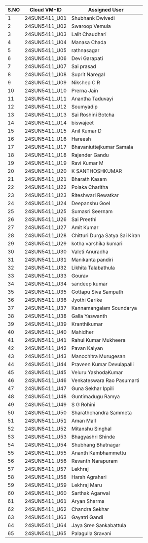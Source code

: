 | S.NO | Cloud VM-ID           | Assigned User                         |
|------|-----------------|---------------------------------------|
| 1    | 24SUN5411_U01   | Shubhank Dwivedi                      |
| 2    | 24SUN5411_U02   | Swaroop Vemula                        |
| 3    | 24SUN5411_U03   | Lalit Chaudhari                       |
| 4    | 24SUN5411_U04   | Manasa Chada                          |
| 5    | 24SUN5411_U05   | rathnasagar                           |
| 6    | 24SUN5411_U06   | Devi Garapati                         |
| 7    | 24SUN5411_U07   | Sai prasad                            |
| 8    | 24SUN5411_U08   | Suprit Naregal                        |
| 9    | 24SUN5411_U09   | Nikshep C R                           |
| 10   | 24SUN5411_U10   | Prerna Jain                           |
| 11   | 24SUN5411_U11   | Anantha Taduvayi                     |
| 12   | 24SUN5411_U12   | Soumyadip                             |
| 13   | 24SUN5411_U13   | Sai Roshini Botcha                   |
| 14   | 24SUN5411_U14   | biswajeet                             |
| 15   | 24SUN5411_U15   | Anil Kumar D                          |
| 16   | 24SUN5411_U16   | Hareesh                               |
| 17   | 24SUN5411_U17   | Bhavaniuttejkumar Samala             |
| 18   | 24SUN5411_U18   | Rajender Gandu                        |
| 19   | 24SUN5411_U19   | Ravi Kumar M                          |
| 20   | 24SUN5411_U20   | K SANTHOSHKUMAR                      |
| 21   | 24SUN5411_U21   | Bharath Kasam                         |
| 22   | 24SUN5411_U22   | Polaka Charitha                       |
| 23   | 24SUN5411_U23   | Riteshwari Rewatkar                   |
| 24   | 24SUN5411_U24   | Deepanshu Goel                        |
| 25   | 24SUN5411_U25   | Sumasri Seernam                       |
| 26   | 24SUN5411_U26   | Sai Preethi                           |
| 27   | 24SUN5411_U27   | Amit Kumar                            |
| 28   | 24SUN5411_U28   | Chitturi Durga Satya Sai Kiran       |
| 29   | 24SUN5411_U29   | kotha varshika kumari                 |
| 30   | 24SUN5411_U30   | Valeti Anuradha                       |
| 31   | 24SUN5411_U31   | Manikanta pandiri                    |
| 32   | 24SUN5411_U32   | Likhita Talabathula                   |
| 33   | 24SUN5411_U33   | Gourav                                |
| 34   | 24SUN5411_U34   | sandeep kumar                         |
| 35   | 24SUN5411_U35   | Gottapu Siva Sampath                 |
| 36   | 24SUN5411_U36   | Jyothi Garike                         |
| 37   | 24SUN5411_U37   | Kannamangalam Soundarya              |
| 38   | 24SUN5411_U38   | Galla Yaswanth                        |
| 39   | 24SUN5411_U39   | Kranthikumar                          |
| 40   | 24SUN5411_U40   | Mahidher                              |
| 41   | 24SUN5411_U41   | Rahul Kumar Mukheera                  |
| 42   | 24SUN5411_U42   | Pavan Kalyan                          |
| 43   | 24SUN5411_U43   | Manochitra Murugesan                 |
| 44   | 24SUN5411_U44   | Praveen Kumar Devulapalli            |
| 45   | 24SUN5411_U45   | Veluru YashodaKumar                  |
| 46   | 24SUN5411_U46   | Venkateswara Rao Pasumarti           |
| 47   | 24SUN5411_U47   | Guna Sekhar Ippili                   |
| 48   | 24SUN5411_U48   | Guntimadugu Ramya                    |
| 49   | 24SUN5411_U49   | S G Rohini                            |
| 50   | 24SUN5411_U50   | Sharathchandra Sammeta               |
| 51   | 24SUN5411_U51   | Aman Mall                             |
| 52   | 24SUN5411_U52   | Mitanshu Singhal                      |
| 53   | 24SUN5411_U53   | Bhagyashri Shinde                     |
| 54   | 24SUN5411_U54   | Shubhang Bhatnagar                    |
| 55   | 24SUN5411_U55   | Ananth Kambhammettu                  |
| 56   | 24SUN5411_U56   | Revanth Narapuram                     |
| 57   | 24SUN5411_U57   | Lekhraj                               |
| 58   | 24SUN5411_U58   | Harsh Agrahari                        |
| 59   | 24SUN5411_U59   | Lekhraj Maru                          |
| 60   | 24SUN5411_U60   | Sarthak Agarwal                       |
| 61   | 24SUN5411_U61   | Aryan Sharma                          |
| 62   | 24SUN5411_U62   | Chandra Sekhar                        |
| 63   | 24SUN5411_U63   | Gayatri Gandi                         |
| 64   | 24SUN5411_U64   | Jaya Sree Sankabattula                |
| 65   | 24SUN5411_U65   | Palagulla Sravani                     |
